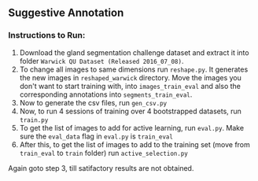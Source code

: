 ## Suggestive Annotation

### Instructions to Run:

1. Download the gland segmentation challenge dataset and extract it into folder `Warwick QU Dataset (Released 2016_07_08)`.
2. To change all images to same dimensions run `reshape.py`.
   It generates the new images in `reshaped_warwick` directory.
   Move the images you don't want to start training with, into `images_train_eval` and also the corresponding annotations into `segments_train_eval`.
3. Now to generate the csv files, run `gen_csv.py`
4. Now, to run 4 sessions of training over 4 bootstrapped datasets, run `train.py`
5. To get the list of images to add for active learning, run `eval.py`. Make sure the `eval_data` flag in `eval.py` is `train_eval`
6. After this, to get the list of images to add to the training set (move from `train_eval` to `train` folder) run `active_selection.py`

Again goto step 3, till satifactory results are not obtained.
